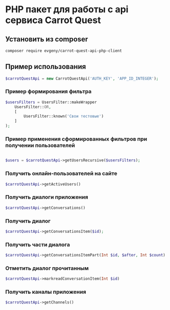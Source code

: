 # PHP пакет для работы с api сервиса Carrot Quest

## Установить из composer
```bash
composer require evgeny/carrot-quest-api-php-client
```

## Пример использования

```php
$carrotQuestApi = new CarrotQuestApi('AUTH_KEY', 'APP_ID_INTEGER');
```

### Пример формирования фильтра

```php
$usersFilters = UsersFilter::makeWrapper
    UsersFilter::OR,
    [
        UsersFilter::known('Свои тестовые')
    ]
);
```

### Пример применения сформированных фильтров при получении пользователей

```php

$users = $carrotQuestApi->getUsersRecursive($usersFilters);

```

### Получить онлайн-пользователей на сайте
```php
$carrotQuestApi->getActiveUsers()
```

### Получить диалоги приложения
```php
$carrotQuestApi->getConversations()
```

### Получить диалог
```php
$carrotQuestApi->getConversationsItem($id);
```

### Получить части диалога
```php
$carrotQuestApi->getConversationsItemPart(Int $id, $after, Int $count)
```

### Отметить диалог прочитанным
```php
$carrotQuestApi->markreadConversationItem(Int $id)
```

### Получить каналы приложения
```php
$carrotQuestApi->getChannels()
```